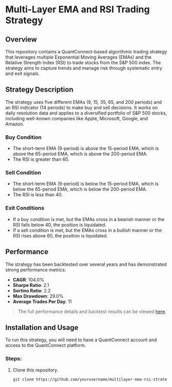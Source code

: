 # Multi-Layer EMA and RSI Trading Strategy

## Overview
This repository contains a QuantConnect-based algorithmic trading strategy that leverages multiple 
Exponential Moving Averages (EMAs) and the Relative Strength Index (RSI) to trade stocks from the S&P 500 index. The strategy aims to capture trends and manage risk through systematic entry and exit signals.

## Strategy Description
The strategy uses five different EMAs (9, 15, 35, 65, and 200 periods) and an RSI indicator (14 periods) to make buy and sell decisions. It works on daily resolution data and applies to a diversified portfolio of S&P 500 stocks, including well-known companies like Apple, Microsoft, Google, and Amazon.

### Buy Condition
- The short-term EMA (9-period) is above the 15-period EMA, which is above the 65-period EMA, which is above the 200-period EMA.
- The RSI is greater than 60.

### Sell Condition
- The short-term EMA (9-period) is below the 15-period EMA, which is below the 65-period EMA, which is below the 200-period EMA.
- The RSI is less than 40.

### Exit Conditions
- If a buy condition is met, but the EMAs cross in a bearish manner or the RSI falls below 40, the position is liquidated.
- If a sell condition is met, but the EMAs cross in a bullish manner or the RSI rises above 60, the position is liquidated.

## Performance
The strategy has been backtested over several years and has demonstrated strong performance metrics:
- **CAGR**: 104.0%
- **Sharpe Ratio**: 2.1
- **Sortino Ratio**: 2.2
- **Max Drawdown**: 29.0%
- **Average Trades Per Day**: 11

> The full performance details and backtest results can be viewed [here](https://www.quantconnect.com/reports/9b2195ecbf4f473353656f7545dc1f22).

## Installation and Usage
To run this strategy, you will need to have a QuantConnect account and access to the QuantConnect platform.

### Steps:
1. Clone this repository.
   ```bash
   git clone https://github.com/yourusername/multilayer-ema-rsi-strategy.git
